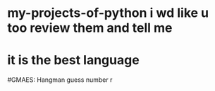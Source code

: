 # my-projects-of-python i wd like u too review them and tell me
# it is the best language

#GMAES:
Hangman
guess number
r
